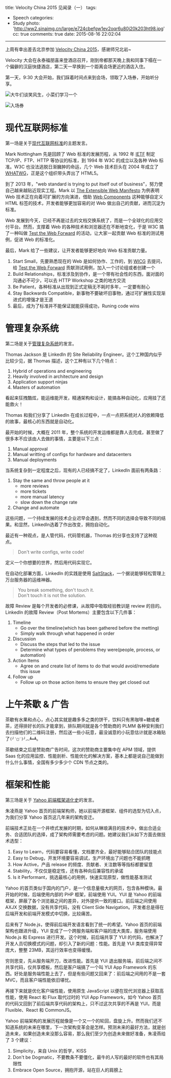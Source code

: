 title: Velocity China 2015 见闻录（一）
tags:
  - Speech
categories:
  - Study
photo: 'http://ww2.sinaimg.cn/large/e724cbefgw1ev2oqr6u80j20k203ht98.jpg'
cc: true
comments: true
date: 2015-08-16 22:02:04
---


上周有幸出差去北京参加 [Velocity China 2015][1]，感谢师兄北岩~

Velocity 大会在永泰福朋喜来登酒店召开，刚到帝都那天晚上我和同事下榻在一个偏僻的汉庭快捷酒店，第二天一早换到一个距离会场更近的酒店入住。

第一天，9:30 大会开始，我们踩着时间点来到会场，领取了入场券，开始听分享。

<!-- more -->

![大牛们谈笑风生，小菜们学习一个](http://ww1.sinaimg.cn/mw1024/e724cbefgw1ev2obukbsvj21kw16o7kl.jpg)

![入场券](http://ww4.sinaimg.cn/mw1024/e724cbefgw1ev4bunt1akj21hs1hsqrr.jpg)

# 现代互联网标准 #

第一场是关于[现代互联网标准][2]的主题发言。

Mark Nottingham 先是回顾了 Web 标准的发展历程，从 1992 年 [IETF][3] 制定 TCP/IP、FTP、HTTP 等协议的标准，到 1994 年 W3C 的成立以及各种 Web 标准。W3C 也没法逃脱日渐臃肿的命运，几个 Web 技术巨头在 2004 年成立了 [WHATWG][4]，正是这个组织带头弄出了 HTML5。

到了 2013 年，"web standard is trying to put itself out of business"，努力使自己越来越贴近现实工程。Mark 以 [The Extensible Web Manifesto][6] 为例表明 Web 技术正在向着可扩展的方向演进，借助 [Web Components][5] 这种能够自定义 HTML 标签的技术，开发者能够更加容易的对 Web 做出自己的贡献，进而沉淀为标准。

Web 发展到今天，已经不再是过去的文档交换系统了，而是一个全球化的应用交付平台。然而，支撑着 Web 的各种技术和浏览器还在不断地变化，于是 W3C 搞了一种叫做 [Test the Web Forward][7] 的活动，让大家一起贡献 Web 标准的测试用例，促进 Web 的标准化。

最后，Mark 给了一些建议，让开发者能够更好地向 Web 标准贡献力量。

1. Start Small，先要熟悉现在的 Web 是如何协作、工作的，到 [WICG][8] 去提问，给 [Test the Web Forward][7] 贡献测试用例，加入一个讨论组或者创建一个
2. Build Relationships，标准涉及到协作，是一个带有社会性的东西，面对面的沟通必不可少，可以去 HTTP Workshop 之类的地方交流
3. Be Patient，各种标准从出现到正式定稿无不耗时多年，一定要有耐心
4. Stay Backwards Compatible，新事物不要破坏旧事物，通过可扩展性实现渐进式的增强才是王道
5. 最后，成为了标准并不能保证就能获得成功，Runing code wins

# 管理复杂系统 #

第二场是关于[管理复杂系统][9]的发言。

Thomas Jackson 是 LinkedIn 的 Site Reliability Engineer。这个工种国内似乎比较少见，据 Thomas 描述，这个工种有以下几个特点：

1. Hybrid of operations and engineering
2. Heavily involved in architecture and design
3. Application support ninjas
4. Masters of automation

看起来狂拽酷炫，能运维能开发，精通架构和设计，能搞各种自动化，应用挂了还能救火！

Thomas 和我们分享了 LinkedIn 在成长过程中，一点一点把系统对人的依赖降低的故事，最核心的东西就是自动化。

最开始的时候，大概在 2011 年，整个系统的开发运维都是靠人去完成，甚至做了很多本不应该由人去做的事情，主要是以下三点：

1. Manual approval
2. Manual writting of configs for hardware and datacenters
3. Manual deployments

当系统复杂到一定程度之后，现有的人已经搞不定了，LinkedIn 面前有两条路：

1. Stay the same and throw people at it
   + more reviews
   + more tickets
   + more manual latency
   + slow down the change rate
2. Change and automate

这些问题，一个持续发展的技术企业迟早会遇到，然而不同的选择会导致不同的结果。和显然，LinkedIn选着了作出改变，拥抱自动化。

最近有一种观点，是人管代码，代码管机器，Thomas 的分享也支持了这种观点。

> Don't write configs, write code!

定义一个你想要的世界，然后用代码实现它。

在自动化部署方面，LinkedIn 的实践是使用 [SaltStack][10]，一个据说能够轻松管理上万台服务器的运维神器。

> You break something, don't touch it.  
> Don't touch it is not the solution.

故障 Review 是每个开发者的必修课，从故障中吸取经验教训是 review 的目的。LinkedIn 的故障 Review（Post Mortems）主要包含以下几件事：

1. Timeline
   + Go over the timeline(which has been gathered before the metting)
   + Simply walk through what happened in order
2. Discussion
   + Discuss the steps that led to the issue
   + Determine what types of peroblems they were(people, process, or automation)
3. Action Items
   + Agree on and create list of items to do that would avoid/remediate this issue
4. Follow up
   + Follow up on those action items to ensure they get closed out

# 上午茶歇 & 广告 #

茶歇有水果和点心，点心其实就是趣多多之类的饼干，饮料只有黑咖啡+糖或者茶，还得排好长的队才能拿到，排队期间就是各个赞助商的 PLMM 各种安利我们去扫描他们的二维码注册，然后送一些小玩意，最没诚意的小玩意估计就是冰箱贴了`(╯‵□′)╯︵┻━┻`。

茶歇结束之后是赞助商广告时间，这次的赞助商主要集中在 APM 领域，提供 Saas 化的应用监控、性能剖析、性能优化的解决方案，基本上都是说自己能做到什么什么事情，全国有多少多少个 CDN 节点之类的。

# 框架和性能 #

第三场是关于 [Yahoo 前端框架进化史][11]的发言。

朱凌燕是 Yahoo 首页的前端架构师，她以前端开源框架、组件的选型为切入点，为我们分享 Yahoo 首页这几年来的架构变迁。

前端技术正处在一个井喷式发展的时期，如何从琳琅满目的技术中，做出合适业务、合适团队的选择，成了架构师需要考虑的问题。她建议我们从如下方面去做技术选型：

1. Easy to Learn，代码要容易看懂，文档要齐全，最好能够贴合团队的技能点
2. Easy to Debug，开发环境要容易调试，生产环境出了问题也不能抓瞎
3. How Active，产品 release 的频度、贡献者、关注数等等指标都要留意
4. Stability，不仅仅是稳定性，还有各种向后兼容性的承诺
5. Is it Performant，挑选最核心的用例，快速实现原型，做性能基准测试

Yahoo 的首页类似于国内的门户，是一个信息量极大的网页，包含各种模块。最开始的时候，后端使用内部的 PHP 框架，前端使用 YUI。YUI 是 Yahoo 的前端框架，屏蔽了各个浏览器之间的差异，对外提供一致的接口。前后端之间使用 AXJX 交换数据，没有共享代码，没有 Client Side Navigation。开发者总是得在后端开发和前端开发模式中切换，比较痛苦。

后来有了 Node.js，使得前后端开发语言看到了统一的希望。Yahoo 首页的前端架构也跟进升级，YUI 变成了一个跨服务端和客户端的庞大类库，服务端使用 Node.js 和 Express 进行开发。这个时候，前后端共享了 YUI 的代码，也解决了开发人员切换模式的问题，却引入了新的问题：性能。首先是 YUI 类库变得异常庞大，整整 23MB，其运行效率也变得缓慢。

穷则思变，先从服务端开刀，改进性能。首先是 YUI 退出服务端，前后端之间不共享代码，仅共享模板，然后是客户端搞了一个叫 YUI App Framework 的东西。好处是服务端性能上去了，但是有些问题又回来了：前后端之间用的不是一套 MVC，而且客户端性能依旧堪忧。

再接下来就是优化客户端性能，使用原生 JavaScript 以便在现代浏览器上获取高性能，使用 React 和 Flux 取代过时的 YUI App Framework，如今 Yahoo 首页的代码又回到了前后端共享代码的架构上，只不过这次共享的不再是 YUI，而是 Fluxible、React 和 CommonJS。

Yahoo 前端架构的发展历程就像是一个又一个的轮回，盘旋上升。然而我们还不知道系统的未来在哪里，下一次架构变革会是怎样。预测未来的最好方法，就是创造未来，如果创造未来没那么容易，那么我们至少为创造未来做好准备，朱凌燕给了 3 个建议：

1. Simplicity，来自 Unix 的哲学，KISS
2. Don't be Dogmatic，不要教条不要僵化，最牛的人写的最好的软件也有其局限性
3. Embrace Open Source，拥抱开源，站在巨人的肩膀上


[1]: http://velocity.oreilly.com.cn/2015/
[2]: http://velocity.oreilly.com.cn/2015/index.php?func=session&id=21
[3]: https://zh.wikipedia.org/wiki/互联网工程任务组
[4]: https://zh.wikipedia.org/wiki/網頁超文本技術工作小組
[5]: http://www.w3.org/TR/components-intro/
[6]: https://extensiblewebmanifesto.org
[7]: http://testthewebforward.org
[8]: http://discourse.wicg.io
[9]: http://velocity.oreilly.com.cn/2015/index.php?func=session&id=15
[10]: http://saltstack.com
[11]: http://velocity.oreilly.com.cn/2015/index.php?func=session&id=12

